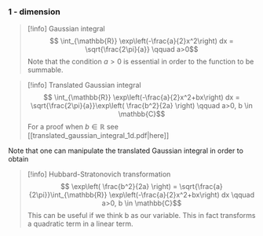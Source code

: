 ### 1 - dimension

>[!info] Gaussian integral
>$$ \int_{\mathbb{R}} \exp\left(-\frac{a}{2}x^2\right) dx = \sqrt{\frac{2\pi}{a}} \qquad a>0$$
>Note that the condition $a>0$ is essential in order to the function to be summable.

>[!info] Translated Gaussian integral
>$$ \int_{\mathbb{R}} \exp\left(-\frac{a}{2}x^2+bx\right) dx = \sqrt{\frac{2\pi}{a}}\exp\left( \frac{b^2}{2a} \right) \qquad a>0, b \in \mathbb{C}$$
>For a proof when $b \in \mathbb{R}$ see [[translated_gaussian_integral_1d.pdf|here]]

Note that one can manipulate the translated Gaussian integral in order to obtain

>[!info] Hubbard-Stratonovich transformation
>$$  \exp\left( \frac{b^2}{2a} \right) = \sqrt{\frac{a}{2\pi}}\int_{\mathbb{R}} \exp\left(-\frac{a}{2}x^2+bx\right) dx  \qquad a>0, b \in \mathbb{C}$$
>This can be useful if we think b as our variable. This in fact transforms a quadratic term in a linear term.

